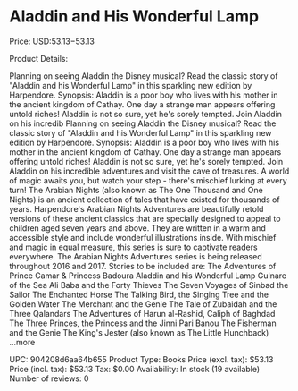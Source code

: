 # Aladdin and His Wonderful Lamp

Price: USD:$53.13-$53.13

Product Details:

Planning on seeing Aladdin the Disney musical? Read the classic story of "Aladdin and his Wonderful Lamp" in this sparkling new edition by Harpendore. Synopsis: Aladdin is a poor boy who lives with his mother in the ancient kingdom of Cathay. One day a strange man appears offering untold riches! Aladdin is not so sure, yet he's sorely tempted. Join Aladdin on his incredib Planning on seeing Aladdin the Disney musical? Read the classic story of "Aladdin and his Wonderful Lamp" in this sparkling new edition by Harpendore. Synopsis: Aladdin is a poor boy who lives with his mother in the ancient kingdom of Cathay. One day a strange man appears offering untold riches! Aladdin is not so sure, yet he's sorely tempted. Join Aladdin on his incredible adventures and visit the cave of treasures. A world of magic awaits you, but watch your step - there's mischief lurking at every turn! The Arabian Nights (also known as The One Thousand and One Nights) is an ancient collection of tales that have existed for thousands of years. Harpendore's Arabian Nights Adventures are beautifully retold versions of these ancient classics that are specially designed to appeal to children aged seven years and above. They are written in a warm and accessible style and include wonderful illustrations inside. With mischief and magic in equal measure, this series is sure to captivate readers everywhere. The Arabian Nights Adventures series is being released throughout 2016 and 2017. Stories to be included are: The Adventures of Prince Camar & Princess Badoura Aladdin and his Wonderful Lamp Gulnare of the Sea Ali Baba and the Forty Thieves The Seven Voyages of Sinbad the Sailor The Enchanted Horse The Talking Bird, the Singing Tree and the Golden Water The Merchant and the Genie The Tale of Zubaidah and the Three Qalandars The Adventures of Harun al-Rashid, Caliph of Baghdad The Three Princes, the Princess and the Jinni Pari Banou The Fisherman and the Genie The King's Jester (also known as The Little Hunchback) ...more

UPC: 904208d6aa64b655
Product Type: Books
Price (excl. tax): $53.13
Price (incl. tax): $53.13
Tax: $0.00
Availability: In stock (19 available)
Number of reviews: 0